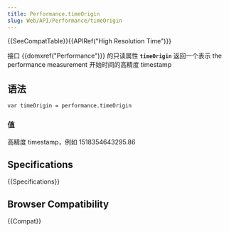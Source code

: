 ```yaml
---
title: Performance.timeOrigin
slug: Web/API/Performance/timeOrigin
---
```


{{SeeCompatTable}}{{APIRef("High Resolution Time")}}

接口 {{domxref("Performance")}} 的只读属性 **`timeOrigin`** 返回一个表示 the performance measurement 开始时间的高精度 timestamp

## 语法

```plain
var timeOrigin = performance.timeOrigin
```

### 值

高精度 timestamp，例如 1518354643295.86

## Specifications

{{Specifications}}

## Browser Compatibility

{{Compat}}
